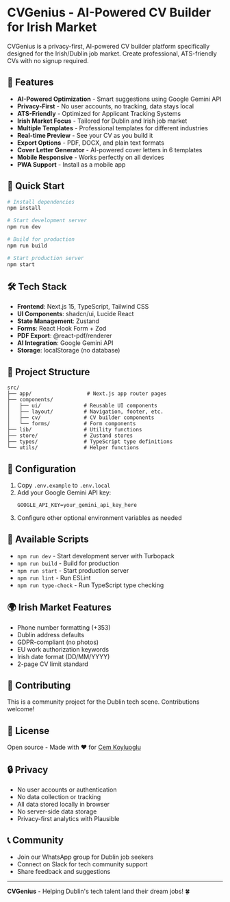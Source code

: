 # CVGenius - AI-Powered CV Builder for Irish Market

CVGenius is a privacy-first, AI-powered CV builder platform specifically designed for the Irish/Dublin job market. Create professional, ATS-friendly CVs with no signup required.

## 🌟 Features

- **AI-Powered Optimization** - Smart suggestions using Google Gemini API
- **Privacy-First** - No user accounts, no tracking, data stays local
- **ATS-Friendly** - Optimized for Applicant Tracking Systems
- **Irish Market Focus** - Tailored for Dublin and Irish job market
- **Multiple Templates** - Professional templates for different industries
- **Real-time Preview** - See your CV as you build it
- **Export Options** - PDF, DOCX, and plain text formats
- **Cover Letter Generator** - AI-powered cover letters in 6 templates
- **Mobile Responsive** - Works perfectly on all devices
- **PWA Support** - Install as a mobile app

## 🚀 Quick Start

```bash
# Install dependencies
npm install

# Start development server
npm run dev

# Build for production
npm run build

# Start production server
npm start
```

## 🛠 Tech Stack

- **Frontend**: Next.js 15, TypeScript, Tailwind CSS
- **UI Components**: shadcn/ui, Lucide React
- **State Management**: Zustand
- **Forms**: React Hook Form + Zod
- **PDF Export**: @react-pdf/renderer
- **AI Integration**: Google Gemini API
- **Storage**: localStorage (no database)

## 📂 Project Structure

```
src/
├── app/                  # Next.js app router pages
├── components/
│   ├── ui/              # Reusable UI components
│   ├── layout/          # Navigation, footer, etc.
│   ├── cv/              # CV builder components
│   └── forms/           # Form components
├── lib/                 # Utility functions
├── store/               # Zustand stores
├── types/               # TypeScript type definitions
└── utils/               # Helper functions
```

## 🔧 Configuration

1. Copy `.env.example` to `.env.local`
2. Add your Google Gemini API key:
   ```
   GOOGLE_API_KEY=your_gemini_api_key_here
   ```
3. Configure other optional environment variables as needed

## 🚦 Available Scripts

- `npm run dev` - Start development server with Turbopack
- `npm run build` - Build for production
- `npm run start` - Start production server
- `npm run lint` - Run ESLint
- `npm run type-check` - Run TypeScript type checking

## 🌍 Irish Market Features

- Phone number formatting (+353)
- Dublin address defaults
- GDPR-compliant (no photos)
- EU work authorization keywords
- Irish date format (DD/MM/YYYY)
- 2-page CV limit standard

## 🤝 Contributing

This is a community project for the Dublin tech scene. Contributions welcome!

## 📄 License

Open source - Made with ❤️ for [Cem Koyluoglu](https://www.linkedin.com/in/cem-koyluoglu/)

## 🔒 Privacy

- No user accounts or authentication
- No data collection or tracking
- All data stored locally in browser
- No server-side data storage
- Privacy-first analytics with Plausible

## 📞 Community

- Join our WhatsApp group for Dublin job seekers
- Connect on Slack for tech community support
- Share feedback and suggestions

---

**CVGenius** - Helping Dublin's tech talent land their dream jobs! 🍀